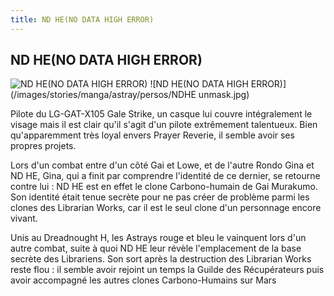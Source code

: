 ```yaml
---
title: ND HE(NO DATA HIGH ERROR)
---
```


ND HE(NO DATA HIGH ERROR)
-------------------------


![ND HE(NO DATA HIGH ERROR)](/images/stories/manga/astray/persos/ndhe.jpg)
![ND HE(NO DATA HIGH ERROR)](/images/stories/manga/astray/persos/NDHE unmask.jpg)

Pilote du LG-GAT-X105 Gale Strike, un casque lui couvre intégralement le visage mais il est clair qu'il s'agit d'un pilote extrêmement talentueux. Bien qu'apparemment très loyal envers Prayer Reverie, il semble avoir ses propres projets.


Lors d'un combat entre d'un côté Gai et Lowe, et de l'autre Rondo Gina et ND HE, Gina, qui a finit par comprendre l'identité de ce dernier, se retourne contre lui : ND HE est en effet le clone Carbono-humain de Gai Murakumo. Son identité était tenue secrète pour ne pas créer de problème parmi les clones des Librarian Works, car il est le seul clone d'un personnage encore vivant.


Unis au Dreadnought H, les Astrays rouge et bleu le vainquent lors d'un autre combat, suite à quoi ND HE leur révèle l'emplacement de la base secrète des Librariens. Son sort après la destruction des Librarian Works reste flou : il semble avoir rejoint un temps la Guilde des Récupérateurs puis avoir accompagné les autres clones Carbono-Humains sur Mars


